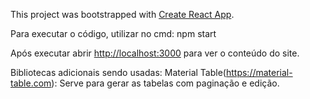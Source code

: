 This project was bootstrapped with [Create React App](https://github.com/facebook/create-react-app).

Para executar o código, utilizar no cmd:
npm start

Após executar abrir [http://localhost:3000](http://localhost:3000) para ver o conteúdo do site.

Bibliotecas adicionais sendo usadas:
Material Table(https://material-table.com): Serve para gerar as tabelas com paginação e edição.